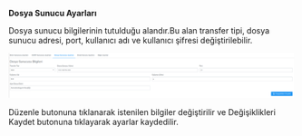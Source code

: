 **Dosya Sunucu Ayarları**

Dosya sunucu bilgilerinin tutulduğu alandır.Bu alan transfer tipi, dosya sunucu adresi, port, kullanıcı 
adı ve kullanıcı şifresi değiştirilebilir.

![Dosya Paylaşımı](../images/serverSettings/fileServerSettings.png)

Düzenle butonuna tıklanarak istenilen bilgiler değiştirilir ve Değişiklikleri Kaydet butonuna 
tıklayarak ayarlar kaydedilir.